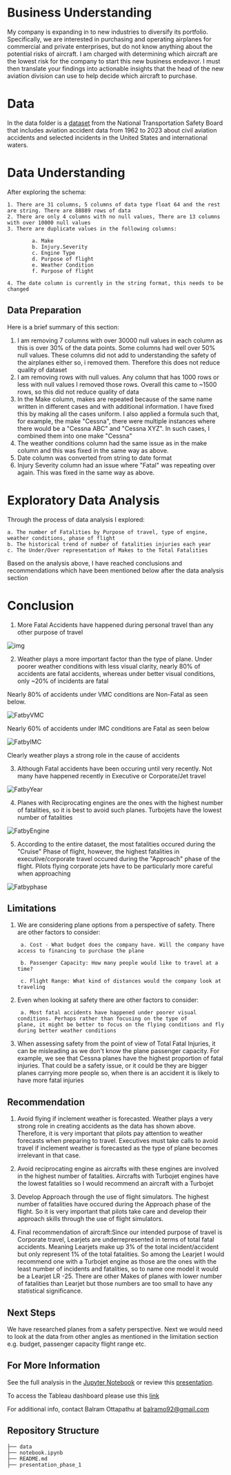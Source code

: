 # Business Understanding

My company is expanding in to new industries to diversify its portfolio. Specifically, we are interested in purchasing and operating airplanes for commercial and private enterprises, but do not know anything about the potential risks of aircraft. I am charged with determining which aircraft are the lowest risk for the company to start this new business endeavor. I must then translate your findings into actionable insights that the head of the new aviation division can use to help decide which aircraft to purchase.

# Data

In the data folder is a [dataset](https://www.kaggle.com/datasets/khsamaha/aviation-accident-database-synopses) from the National Transportation Safety Board that includes aviation accident data from 1962 to 2023 about civil aviation accidents and selected incidents in the United States and international waters.

# Data Understanding

After exploring the schema:

    1. There are 31 columns, 5 columns of data type float 64 and the rest are string. There are 88889 rows of data
    2. There are only 4 columns with no null values, There are 13 columns with over 10000 null values
    3. There are duplicate values in the following columns:

            a. Make
            b. Injury.Severity
            c. Engine Type
            d. Purpose of flight
            e. Weather Condition
            f. Purpose of flight

    4. The date column is currently in the string format, this needs to be changed

## Data Preparation

Here is a brief summary of this section:

1. I am removing 7 columns with over 30000 null values in each column as this is over 30% of the data points. Some columns had well over 50% null values. These columns did not add to understanding the safety of the airplanes either so, i removed them. Therefore this does not reduce quality of dataset 
2. I am removing rows with null values. Any column that has 1000 rows or less with null values I removed those rows. Overall this came to ~1500 rows, so this did not reduce quality of data 
3. In the Make column, makes are repeated because of the same name written in different cases and with additional information. I have fixed this by making all the cases uniform. I also applied a formula such that, for example, the make "Cessna", there were multiple instances where there would be a "Cessna ABC" and "Cessna XYZ". In such cases, I combined them into one make "Cessna" 
4. The weather conditions column had the same issue as in the make column and this was fixed in the same way as above.
5. Date column was converted from string to date format
6. Injury Severity column had an issue where "Fatal" was repeating over again. This was fixed in the same way as above.

# Exploratory Data Analysis

Through the process of data analysis I explored:

    a. The number of Fatalities by Purpose of travel, type of engine, weather conditions, phase of flight 
    b. The historical trend of number of fatalities injuries each year
    c. The Under/Over representation of Makes to the Total Fatalities

Based on the analysis above, I have reached conclusions and recommendations which have been mentioned below after the data analysis section

# Conclusion

1. More Fatal Accidents have happened during personal travel than any other purpose of travel

![img](./images/Fatbypurpose.png)


2. Weather plays a more important factor than the type of plane. Under poorer weather conditions with less visual clarity, nearly 80% of accidents are fatal accidents, whereas under better visual conditions, only ~20% of incidents are fatal

Nearly 80% of accidents under VMC conditions are Non-Fatal as seen below.

![FatbyVMC](./images/FatbyVMC.png)

Nearly 60% of accidents under IMC conditions are Fatal as seen below

![FatbyIMC](./images/FatbyIMC.png)

Clearly weather plays a strong role in the cause of accidents


3. Although Fatal accidents have been occuring until very recently. Not many have happened recently in Executive or Corporate/Jet travel

![FatbyYear](./images/FatbyYearexec.png)


4. Planes with Reciprocating engines are the ones with the highest number of fatalities, so it is best to avoid such planes. Turbojets have the lowest number of fatalities

![FatbyEngine](./images/FatbyEngine.png)


5. According to the entire dataset, the most fatalities occured during the "Cruise" Phase of flight, however, the highest fatalities in executive/corporate travel occured during the "Approach" phase of the flight. Pilots flying corporate jets have to be particularly more careful when approaching

![Fatbyphase](./images/Fatbyphase.png)


## Limitations

1. We are considering plane options from a perspective of safety. There are other factors to consider:
    
        a. Cost - What budget does the company have. Will the company have access to financing to purchase the plane
    
        b. Passenger Capacity: How many people would like to travel at a time?
    
        c. Flight Range: What kind of distances would the company look at traveling
    
    
 2. Even when looking at safety there are other factors to consider:
     
         a. Most fatal accidents have happened under poorer visual conditions. Perhaps rather than focusing on the type of             plane, it might be better to focus on the flying conditions and fly during better weather conditions
     
 
 3. When assessing safety from the point of view of Total Fatal Injuries, it can be misleading as we don't know the plane passenger capacity. For example, we see that Cessna planes have the highest proportion of fatal injuries. That could be a safety issue, or it could be they are bigger planes carrying more people so, when there is an accident it is likely to have more fatal injuries

## Recommendation

1. Avoid flying if inclement weather is forecasted. Weather plays a very strong role in creating accidents as the data has shown above. Therefore, it is very important that pilots pay attention to weather forecasts when preparing to travel. Executives must take calls to avoid travel if inclement weather is forecasted as the type of plane becomes irrelevant in that case.

2. Avoid reciprocating engine as aircrafts with these engines are involved in the highest number of fatalities. Aircrafts with Turbojet engines have the lowest fatalities so I would recommend an aircraft with a Turbojet

3. Develop Approach through the use of flight simulators. The highest number of fatalities have occured during the Approach phase of the flight. So it is very important that pilots take care and develop their approach skills through the use of flight simulators. 

4. Final recommendation of aircraft:Since our intended purpose of travel is Corporate travel, Learjets are underrepresented in terms of total fatal accidents. Meaning Learjets make up 3% of the total incident/accident but only represent 1% of the total fatalities. So among the Learjet I would recommend one with a Turbojet engine as those are the ones with the least number of incidents and fatalities, so to name one model it would be a Learjet LR -25. There are other Makes of planes with lower number of fatalities than Learjet but those numbers are too small to have any statistical significance.


## Next Steps

We have researched planes from a safety perspective. Next we would need to look at the data from other angles as mentioned in the limitation section e.g. budget, passenger capacity flight range etc.

## For More Information

See the full analysis in the [Jupyter Notebook](./notebook.ipynb) or review this [presentation](./presentation_phase_1.pdf).

To access the Tableau dashboard please use this [link](https://public.tableau.com/app/profile/balram.ottapathu/viz/AircraftDashboard_16889579776570/Dashboard1#1)

For additional info, contact Balram Ottapathu at [balramo92@gmail.com](mailto:balramo92@gmail.com)



## Repository Structure

```
├── data
├── notebook.ipynb
├── README.md
├── presentation_phase_1
``` 




